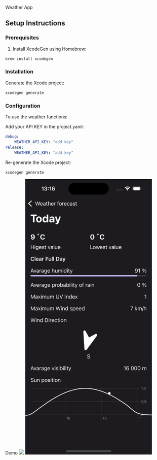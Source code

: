 Weather App

## Setup Instructions

### Prerequisites
1. Install XcodeGen using Homebrew:
```bash
brew install xcodegen
```

### Installation

Generate the Xcode project:

```bash
xcodegen generate
```
### Configuration
To use the weather functions:

Add your API KEY in the project.yaml:

```yaml
debug:
    WEATHER_API_KEY: "add key"
release:
    WEATHER_API_KEY: "add key"
```

Re-generate the Xcode project:

```bash
xcodegen generate


```
Demo
<img src="https://github.com/ZsomborRajki/weather/blob/main/demo.gif" width="400"/>
<img src="https://github.com/ZsomborRajki/weather/blob/main/screen.png" width="400"/>

```
